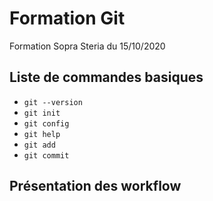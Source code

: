# Formation Git

Formation Sopra Steria du 15/10/2020

## Liste de commandes basiques

- `git --version`
- `git init`
- `git config`
- `git help`
- `git add`
- `git commit`

## Présentation des workflow